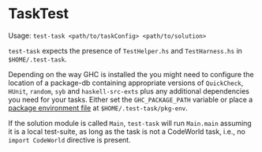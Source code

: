 # TaskTest
Usage: `test-task <path/to/taskConfig> <path/to/solution>`  

`test-task` expects the presence of `TestHelper.hs` and `TestHarness.hs` in `$HOME/.test-task`.

Depending on the way GHC is installed the you might need to configure the location of a package-db containing appropriate versions of `QuickCheck`, `HUnit`, `random`, `syb` and `haskell-src-exts` plus any additional dependencies you need for your tasks.
Either set the `GHC_PACKAGE_PATH` variable or place a [package environment file](https://ghc.gitlab.haskell.org/ghc/doc/users_guide/packages.html#package-environments) at `$HOME/.test-task/pkg-env`.

If the solution module is called `Main`, `test-task` will run `Main.main` assuming it is a local test-suite, as long as the task is not a CodeWorld task, i.e., no `import CodeWorld` directive is present.
